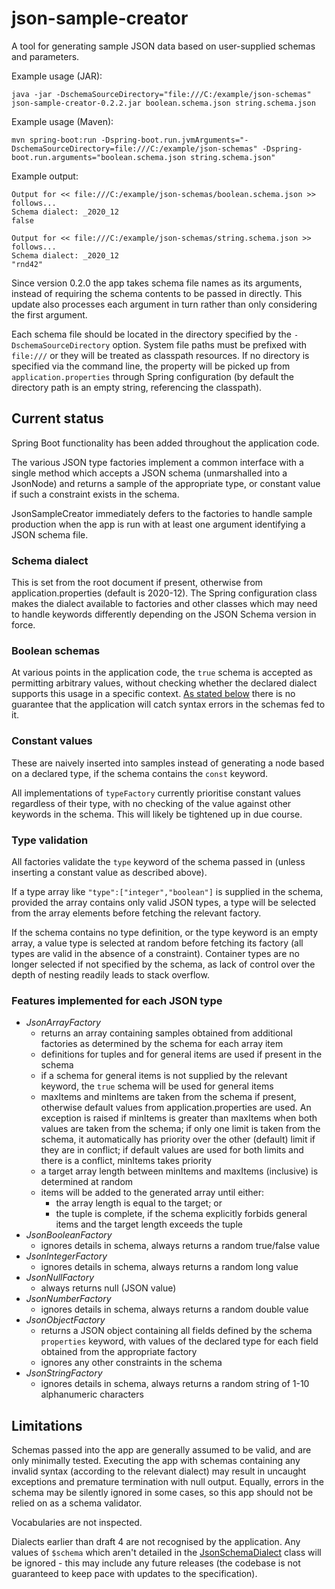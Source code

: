 # json-sample-creator

A tool for generating sample JSON data based on user-supplied schemas and parameters.

Example usage (JAR):

```
java -jar -DschemaSourceDirectory="file:///C:/example/json-schemas" json-sample-creator-0.2.2.jar boolean.schema.json string.schema.json
```

Example usage (Maven):
```
mvn spring-boot:run -Dspring-boot.run.jvmArguments="-DschemaSourceDirectory=file:///C:/example/json-schemas" -Dspring-boot.run.arguments="boolean.schema.json string.schema.json"
```

Example output:
```
Output for << file:///C:/example/json-schemas/boolean.schema.json >> follows...
Schema dialect: _2020_12
false

Output for << file:///C:/example/json-schemas/string.schema.json >> follows...
Schema dialect: _2020_12
"rnd42"
```

Since version 0.2.0 the app takes schema file names as its arguments, instead of requiring the schema contents to be passed in directly. This update also processes each argument in turn rather than only considering the first argument.

Each schema file should be located in the directory specified by the `-DschemaSourceDirectory` option. System file paths must be prefixed with `file:///` or they will be treated as classpath resources. If no directory is specified via the command line, the property will be picked up from `application.properties` through Spring configuration (by default the directory path is an empty string, referencing the classpath).

## Current status

Spring Boot functionality has been added throughout the application code.

The various JSON type factories implement a common interface with a single method which accepts a JSON schema (unmarshalled into a JsonNode) and returns a sample of the appropriate type, or constant value if such a constraint exists in the schema.

JsonSampleCreator immediately defers to the factories to handle sample production when the app is run with at least one argument identifying a JSON schema file.

### Schema dialect

This is set from the root document if present, otherwise from application.properties (default is 2020-12). The Spring configuration class makes the dialect available to factories and other classes which may need to handle keywords differently depending on the JSON Schema version in force.

### Boolean schemas

At various points in the application code, the `true` schema is accepted as permitting arbitrary values, without checking whether the declared dialect supports this usage in a specific context. [As stated below](#limitations) there is no guarantee that the application will catch syntax errors in the schemas fed to it.

### Constant values

These are naively inserted into samples instead of generating a node based on a declared type, if the schema contains the `const` keyword.

All implementations of `typeFactory` currently prioritise constant values regardless of their type, with no checking of the value against other keywords in the schema. This will likely be tightened up in due course.

### Type validation

All factories validate the `type` keyword of the schema passed in (unless inserting a constant value as described above).

If a type array like `"type":["integer","boolean"]` is supplied in the schema, provided the array contains only valid JSON types, a type will be selected from the array elements before fetching the relevant factory.

If the schema contains no type definition, or the type keyword is an empty array, a value type is selected at random before fetching its factory (all types are valid in the absence of a constraint). Container types are no longer selected if not specified by the schema, as lack of control over the depth of nesting readily leads to stack overflow.

### Features implemented for each JSON type

- *JsonArrayFactory*
  - returns an array containing samples obtained from additional factories as determined by the schema for each array item
  - definitions for tuples and for general items are used if present in the schema
  - if a schema for general items is not supplied by the relevant keyword, the `true` schema will be used for general items
  - maxItems and minItems are taken from the schema if present, otherwise default values from application.properties are used. An exception is raised if minItems is greater than maxItems when both values are taken from the schema; if only one limit is taken from the schema, it automatically has priority over the other (default) limit if they are in conflict; if default values are used for both limits and there is a conflict, minItems takes priority
  - a target array length between minItems and maxItems (inclusive) is determined at random
  - items will be added to the generated array until either:
    - the array length is equal to the target; or
    - the tuple is complete, if the schema explicitly forbids general items and the target length exceeds the tuple
- *JsonBooleanFactory*
  - ignores details in schema, always returns a random true/false value
- *JsonIntegerFactory*
  - ignores details in schema, always returns a random long value
- *JsonNullFactory*
  - always returns null (JSON value)
- *JsonNumberFactory*
  - ignores details in schema, always returns a random double value
- *JsonObjectFactory*
  - returns a JSON object containing all fields defined by the schema `properties` keyword, with values of the declared type for each field obtained from the appropriate factory
  - ignores any other constraints in the schema
- *JsonStringFactory*
  - ignores details in schema, always returns a random string of 1-10 alphanumeric characters

## Limitations

Schemas passed into the app are generally assumed to be valid, and are only minimally tested. Executing the app with schemas containing any invalid syntax (according to the relevant dialect) may result in uncaught exceptions and premature termination with null output. Equally, errors in the schema may be silently ignored in some cases, so this app should not be relied on as a schema validator.

Vocabularies are not inspected.

Dialects earlier than draft 4 are not recognised by the application. Any values of `$schema` which aren't detailed in the [JsonSchemaDialect](src/main/java/uk/vaent/json/config/JsonSchemaDialect.java) class will be ignored - this may include any future releases (the codebase is not guaranteed to keep pace with updates to the specification).
